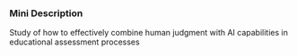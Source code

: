 ### Mini Description

Study of how to effectively combine human judgment with AI capabilities in educational assessment processes
